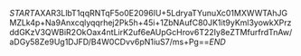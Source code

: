 $START$AXAR3LlbT1qqRNTqF5o0E2096lU+5LdryaTYunuXc01MXWWTAhJGMZLk4p+Na9Anxcqlyqqrhej2Pk5h+45i+1ZbNAufC80JK1it9yKml3yowkXPrzddGKzV3QWBiR2OkOax4ntLirK2uf6eAUpGcHrov6T22Iy8eZTMfurfrdTnAw/aDGy58Ze9Ug1DJFD/B4W0CDvv6pN1iuS7/ms+Pg==$END$